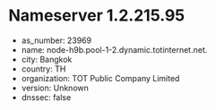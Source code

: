 # Nameserver 1.2.215.95

* as_number: 23969
* name: node-h9b.pool-1-2.dynamic.totinternet.net.
* city: Bangkok
* country: TH
* organization: TOT Public Company Limited
* version: Unknown
* dnssec: false
